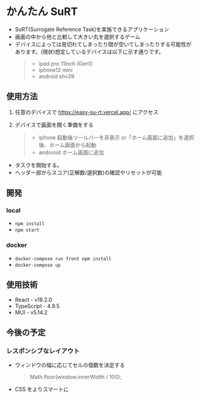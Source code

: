 # かんたん SuRT

- SuRT(Surrogate Reference Task)を実施できるアプリケーション
- 画面の中から他と比較して大きい丸を選択するゲーム
- デバイスによっては見切れてしまったり間が空いてしまったりする可能性があります。(現状)想定しているデバイスは以下に示す通りです。
  > - ipad pro 11inch (Gen1)
  > - iphone12 mini
  > - android shv39

## 使用方法

1. 任意のデバイスで https://easy-su-rt.vercel.app/ にアクセス

2. デバイスで画面を開く準備をする
   > - iphone
   >   起動後ツールバーを非表示 or「ホーム画面に追加」を選択後、ホーム画面から起動
   > - andoroid
   >   ホーム画面に追加

- タスクを開始する。
- ヘッダー部からスコア(正解数/選択数)の確認やリセットが可能

## 開発

### local

- `npm install`
- `npm start`

### docker

- `docker-compose run front npm install`
- `docker-compose up`

## 使用技術

- React - v18.2.0
- TypeScript - 4.9.5
- MUI - v5.14.2

## 今後の予定

### レスポンシブなレイアウト

- ウィンドウの幅に応じてセルの個数を決定する
  > Math.floor(window.innerWidth / 100);
- CSS をよりスマートに
